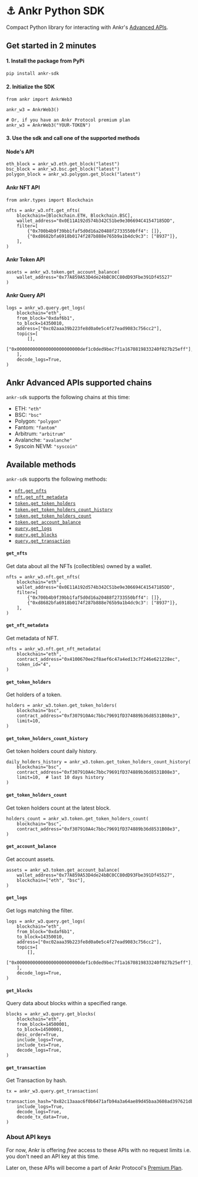 # ⚓️ Ankr Python SDK

Compact Python library for interacting with Ankr's [Advanced APIs](https://www.ankr.com/advanced-api/).

## Get started in 2 minutes

#### 1. Install the package from PyPi

```bash
pip install ankr-sdk
```

#### 2. Initialize the SDK

```python3
from ankr import AnkrWeb3

ankr_w3 = AnkrWeb3()

# Or, if you have an Ankr Protocol premium plan
ankr_w3 = AnkrWeb3("YOUR-TOKEN")
```

#### 3. Use the sdk and call one of the supported methods

#### Node's API
```python3
eth_block = ankr_w3.eth.get_block("latest")
bsc_block = ankr_w3.bsc.get_block("latest")
polygon_block = ankr_w3.polygon.get_block("latest")
```

#### Ankr NFT API 

```python3
from ankr.types import Blockchain

nfts = ankr_w3.nft.get_nfts(
    blockchain=[Blockchain.ETH, Blockchain.BSC],
    wallet_address="0x0E11A192d574b342C51be9e306694C41547185DD",
    filter=[
        {"0x700b4b9f39bb1faf5d0d16a20488f2733550bff4": []},
        {"0xd8682bfa6918b0174f287b888e765b9a1b4dc9c3": ["8937"]},
    ],
)
```

#### Ankr Token API
```python3
assets = ankr_w3.token.get_account_balance(
    wallet_address="0x77A859A53D4de24bBC0CC80dD93Fbe391Df45527"
)
```

#### Ankr Query API
```python3
logs = ankr_w3.query.get_logs(
    blockchain="eth",
    from_block="0xdaf6b1",
    to_block=14350010,
    address=["0xc02aaa39b223fe8d0a0e5c4f27ead9083c756cc2"],
    topics=[
        [],
        ["0x000000000000000000000000def1c0ded9bec7f1a1670819833240f027b25eff"],
    ],
    decode_logs=True,
)
```

## Ankr Advanced APIs supported chains

`ankr-sdk` supports the following chains at this time:

- ETH: `"eth"`
- BSC: `"bsc"`
- Polygon: `"polygon"`
- Fantom: `"fantom"`
- Arbitrum: `"arbitrum"`
- Avalanche: `"avalanche"`
- Syscoin NEVM: `"syscoin"`

## Available methods

`ankr-sdk` supports the following methods:

- [`nft.get_nfts`](#get_nfts)
- [`nft.get_nft_metadata`](#get_nft_metadata)
- [`token.get_token_holders`](#get_token_holders)
- [`token.get_token_holders_count_history`](#get_token_holders_count_history)
- [`token.get_token_holders_count`](#get_token_holders_count)
- [`token.get_account_balance`](#get_account_balance)
- [`query.get_logs`](#get_logs)
- [`query.get_blocks`](#get_blocks)
- [`query.get_transaction`](#get_transaction)

#### `get_nfts`

Get data about all the NFTs (collectibles) owned by a wallet.

````python3
nfts = ankr_w3.nft.get_nfts(
    blockchain="eth",
    wallet_address="0x0E11A192d574b342C51be9e306694C41547185DD",
    filter=[
        {"0x700b4b9f39bb1faf5d0d16a20488f2733550bff4": []},
        {"0xd8682bfa6918b0174f287b888e765b9a1b4dc9c3": ["8937"]},
    ],
)
````

#### `get_nft_metadata`

Get metadata of NFT.

````python3
nfts = ankr_w3.nft.get_nft_metadata(
    blockchain="eth",
    contract_address="0x4100670ee2f8aef6c47a4ed13c7f246e621228ec",
    token_id="4",
)
````

#### `get_token_holders`

Get holders of a token.

````python3
holders = ankr_w3.token.get_token_holders(
    blockchain="bsc",
    contract_address="0xf307910A4c7bbc79691fD374889b36d8531B08e3",
    limit=10,
)
````

#### `get_token_holders_count_history`

Get token holders count daily history.

````python3
daily_holders_history = ankr_w3.token.get_token_holders_count_history(
    blockchain="bsc",
    contract_address="0xf307910A4c7bbc79691fD374889b36d8531B08e3",
    limit=10,  # last 10 days history
)
````

#### `get_token_holders_count`

Get token holders count at the latest block.

````python3
holders_count = ankr_w3.token.get_token_holders_count(
    blockchain="bsc",
    contract_address="0xf307910A4c7bbc79691fD374889b36d8531B08e3",
)
````

#### `get_account_balance`

Get account assets.

````python3
assets = ankr_w3.token.get_account_balance(
    wallet_address="0x77A859A53D4de24bBC0CC80dD93Fbe391Df45527",
    blockchain=["eth", "bsc"],
)
````

#### `get_logs`

Get logs matching the filter.

```python3
logs = ankr_w3.query.get_logs(
    blockchain="eth",
    from_block="0xdaf6b1",
    to_block=14350010,
    address=["0xc02aaa39b223fe8d0a0e5c4f27ead9083c756cc2"],
    topics=[
        [],
        ["0x000000000000000000000000def1c0ded9bec7f1a1670819833240f027b25eff"],
    ],
    decode_logs=True,
)
```

#### `get_blocks`

Query data about blocks within a specified range.

```python3
blocks = ankr_w3.query.get_blocks(
    blockchain="eth",
    from_block=14500001,
    to_block=14500001,
    desc_order=True,
    include_logs=True,
    include_txs=True,
    decode_logs=True,
)
```

#### `get_transaction`

Get Transaction by hash.

````python3
tx = ankr_w3.query.get_transaction(
    transaction_hash="0x82c13aaac6f0b6471afb94a3a64ae89d45baa3608ad397621dbb0d847f51196f",
    include_logs=True,
    decode_logs=True,
    decode_tx_data=True,
)
````


### About API keys

For now, Ankr is offering _free_ access to these APIs with no request limits i.e. you don't need an API key at this
time.

Later on, these APIs will become a part of Ankr Protocol's [Premium Plan](https://www.ankr.com/protocol/plan/).
